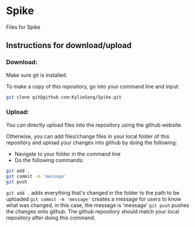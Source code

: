 # Spike
Files for Spike

## Instructions for download/upload

### Download:

Make sure git is installed.

To make a copy of this repository, go into your command line and input:
```bash 
git clone git@github.com:KylieGong/Spike.git
```

### Upload:

You can directly upload files into the repository using the github website.

Otherwise, you can add files/change files in your local folder of this repository and upload your changes into github by doing the following:

* Navigate to your folder in the command line
* Do the following commands:
```bash
git add .
git commit -m 'message'
git push
```

`git add .` adds everything that's changed in the folder to the path to be uploaded
`git commit -m 'message'` creates a message for users to know what was changed, in this case, the message is 'message'
`git push` pushes the changes onto github. The github repository should match your local repository after doing this command. 
